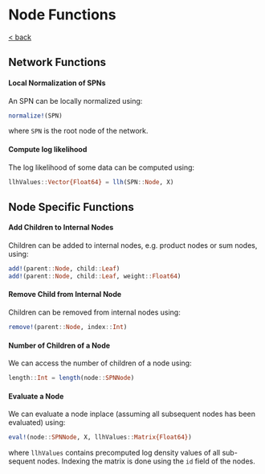 # Node Functions

[\< back](README.md)

## Network Functions

#### Local Normalization of SPNs
An SPN can be locally normalized using:

```julia
normalize!(SPN)
```
where `SPN` is the root node of the network.

#### Compute log likelihood
The log likelihood of some data can be computed using:

```julia
llhValues::Vector{Float64} = llh(SPN::Node, X)
```

## Node Specific Functions

#### Add Children to Internal Nodes
Children can be added to internal nodes, e.g. product nodes or sum nodes, using:

```julia
add!(parent::Node, child::Leaf)
add!(parent::Node, child::Leaf, weight::Float64)
```

#### Remove Child from Internal Node
Children can be removed from internal nodes using:

```julia
remove!(parent::Node, index::Int)
```

#### Number of Children of a Node
We can access the number of children of a node using:

```julia
length::Int = length(node::SPNNode)
```

#### Evaluate a Node
We can evaluate a node inplace (assuming all subsequent nodes has been evaluated) using:

```julia
eval!(node::SPNNode, X, llhValues::Matrix{Float64})
```
where `llhValues` contains precomputed log density values of all sub-sequent nodes. Indexing the matrix is done using the `id` field of the nodes.
